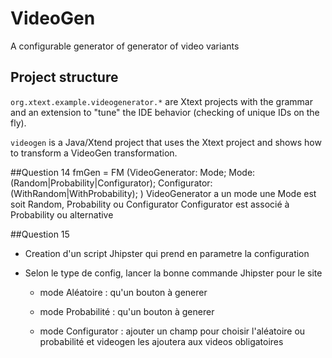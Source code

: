 # VideoGen

A configurable generator of generator of video variants 

## Project structure

`org.xtext.example.videogenerator.*` are Xtext projects with the grammar and an extension to "tune" the IDE behavior (checking of unique IDs on the fly). 

`videogen` is a Java/Xtend project that uses the Xtext project and shows how to transform a VideoGen transformation.  

##Question 14
fmGen = FM (VideoGenerator: Mode; Mode: (Random|Probability|Configurator); Configurator: (WithRandom|WithProbability); ) 
VideoGenerator a un mode 
une Mode est soit Random, Probability ou Configurator
Configurator est associé à Probability ou alternative

##Question 15
* Creation d'un script Jhipster qui prend en parametre la configuration

* Selon le type de config, lancer la bonne commande Jhipster pour le site 

	* mode Aléatoire : qu'un bouton à generer
	
	* mode Probabilité : qu'un bouton à generer
	
	* mode Configurator : ajouter un champ pour choisir l'aléatoire ou probabilité et videogen les ajoutera aux videos 		obligatoires
	

